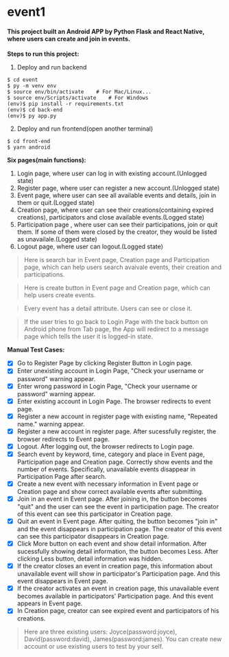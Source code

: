 # event1

#### This project built an Android APP by Python Flask and React Native, where users can create and join in events.

**Steps to run this project:**
1. Deploy and run backend
```shell
$ cd event
$ py -m venv env
$ source env/bin/activate    # For Mac/Linux...
$ source env/Scripts/activate    # For Windows
(env)$ pip install -r requirements.txt
(env)$ cd back-end
(env)$ py app.py
```
2. Deploy and run frontend(open another terminal)
```shell
$ cd front-end
$ yarn android
```

**Six pages(main functions):**
1. Login page, where user can log in with existing account.(Unlogged state)
2. Register page, where user can register a new account.(Unlogged state)
3. Event page, where user can see all available events and details, join in them or quit.(Logged state)
4. Creation page, where user can see their creations(containing expired creations), participators and close available events.(Logged state)
5. Participation page , where user can see their participations, join or quit them. If some of them were closed by the creator, they would be listed as unavailale.(Logged state)
6. Logout page, where user can logout.(Logged state)

> Here is search bar in Event page, Creation page and Participation page, which can help users search avaivale events, their creation and participations.

> Here is create button in Event page and Creation page, which can help users create events.

> Every event has a detail attribute. Users can see or close it.

> If the user tries to go back to Login Page with the back button on Android phone from Tab page, the App will redirect to a message page which tells the user it is logged-in state.



**Manual Test Cases:**
- [x] Go to Register Page by clicking Register Button in Login page.
- [x] Enter unexisting account in Login Page, "Check your username or password" warning appear.
- [x] Enter wrong password in Login Page, "Check your username or password" warning appear.
- [x] Enter existing account in Login Page. The browser redirects to event page.
- [x] Register a new account in register page with existing name, "Repeated name." warning appear.
- [x] Register a new account in register page. After sucessfully register, the browser redirects to Event page.
- [x] Logout. After logging out, the browser redirects to Login page.
- [x] Search event by keyword, time, category and place in Event page, Participation page and Creation page. Correctly show events and the number of events. Specifically, unavailable events disappear in Participation Page after search.
- [x] Create a new event with necessary information in Event page or Creation page and show correct available events after submitting.
- [x] Join in an event in Event page. After joining in, the button becomes "quit" and the user can see the event in participation page. The creator of this event can see this participator in Creation page.
- [x] Quit an event in Event page. After quiting, the button becomes "join in" and the event disappears in participation page. The creator of this event can see this participator disappears in Creation page.
- [x] Click More button on each event and show detail information. After sucessfully showing detail information, the button becomes Less. After clicking Less button, detail information was hidden.
- [x] If the creator closes an event in creation page, this information about unavailable event will show in participator's Participation page. And this event disappears in Event page.
- [x] If the creator activates an event in creation page, this unavailable event becomes available in participators' Participation page. And this event appears in Event page.
- [x] In Creation page, creator can see expired event and participators of his creations.

> Here are three existing users: Joyce(password:joyce), David(password:david), James(password:james). You can create new account or use existing users to test by your self.
